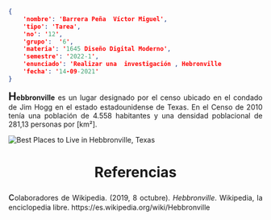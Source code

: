 ```json
{
    'nombre': 'Barrera Peña  Víctor Miguel',
    'tipo': 'Tarea',
    'no': '12',
    'grupo':  '6',
    'materia': '1645 Diseño Digital Moderno',
    'semestre': '2022-1',
    'enunciado': 'Realizar una  investigación , Hebronville
    'fecha': '14-09-2021'
}
```

<style>
    body{
  text-align: justify;
}
    h1{
        font-weight: bold;
        text-align:center;
    }
    p::first-letter{
  font-size: 1.3rem;
}
 a{
  text-decoration: none;
}
</style>


**Hebbronville** es un [lugar designado por el censo](https://es.wikipedia.org/wiki/Lugar_designado_por_el_censo) ubicado en el [condado de Jim Hogg](https://es.wikipedia.org/wiki/Condado_de_Jim_Hogg_(Texas)) en el [estado](https://es.wikipedia.org/wiki/Estado_de_los_Estados_Unidos_de_América) [estadounidense](https://es.wikipedia.org/wiki/Estados_Unidos) de [Texas](https://es.wikipedia.org/wiki/Texas). En el [Censo de 2010](https://es.wikipedia.org/wiki/Censo_de_los_Estados_Unidos_de_2010) tenía una población de 4.558 habitantes y una densidad poblacional de 281,13 personas por [km²].

![Best Places to Live in Hebbronville, Texas](https://www.bestplaces.net/images/city/Hebbronville_TX.gif)

# Referencias

colaboradores de Wikipedia. (2019, 8 octubre). *Hebbronville*. Wikipedia, la enciclopedia libre. https://es.wikipedia.org/wiki/Hebbronville

